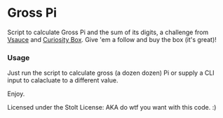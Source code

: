 # Gross Pi

Script to calculate Gross Pi and the sum of its digits, a challenge from [Vsauce](https://www.youtube.com/user/Vsauce) and [Curiosity Box](https://www.curiositybox.com/). Give 'em a follow and buy the box (it's great)!

### Usage
Just run the script to calculate gross (a dozen dozen) Pi or supply a CLI input to calacluate to a different value. 

Enjoy. 

Licensed under the Stolt License: AKA do wtf you want with this code. :) 

